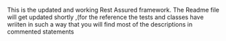 This is the updated and working Rest Assured framework.
The Readme file will get updated shortly ,(for the reference the tests and classes have wriiten in such a way that you will find most of the descriptions in commented statements
